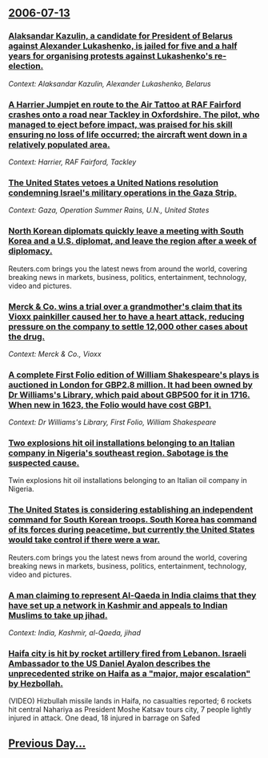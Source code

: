 ## [2006-07-13](/news/2006/07/13/index.md)

### [ Alaksandar Kazulin, a candidate for President of Belarus against Alexander Lukashenko, is jailed for five and a half years for organising protests against Lukashenko's re-election. ](/news/2006/07/13/alaksandar-kazulin-a-candidate-for-president-of-belarus-against-alexander-lukashenko-is-jailed-for-five-and-a-half-years-for-organising-p.md)
_Context: Alaksandar Kazulin, Alexander Lukashenko, Belarus_

### [ A Harrier Jumpjet en route to the Air Tattoo at RAF Fairford crashes onto a road near Tackley in Oxfordshire. The pilot, who managed to eject before impact, was praised for his skill ensuring no loss of life occurred; the aircraft went down in a relatively populated area. ](/news/2006/07/13/a-harrier-jumpjet-en-route-to-the-air-tattoo-at-raf-fairford-crashes-onto-a-road-near-tackley-in-oxfordshire-the-pilot-who-managed-to-eje.md)
_Context: Harrier, RAF Fairford, Tackley_

### [ The United States vetoes a United Nations resolution condemning Israel's military operations in the Gaza Strip. ](/news/2006/07/13/the-united-states-vetoes-a-united-nations-resolution-condemning-israel-s-military-operations-in-the-gaza-strip.md)
_Context: Gaza, Operation Summer Rains, U.N., United States_

### [ North Korean diplomats quickly leave a meeting with South Korea and a U.S. diplomat, and leave the region after a week of diplomacy. ](/news/2006/07/13/north-korean-diplomats-quickly-leave-a-meeting-with-south-korea-and-a-u-s-diplomat-and-leave-the-region-after-a-week-of-diplomacy.md)
Reuters.com brings you the latest news from around the world, covering breaking news in markets, business, politics, entertainment, technology, video and pictures.

### [ Merck & Co. wins a trial over a grandmother's claim that its Vioxx painkiller caused her to have a heart attack, reducing pressure on the company to settle 12,000 other cases about the drug. ](/news/2006/07/13/merck-co-wins-a-trial-over-a-grandmother-s-claim-that-its-vioxx-painkiller-caused-her-to-have-a-heart-attack-reducing-pressure-on-the-c.md)
_Context: Merck & Co., Vioxx_

### [ A complete First Folio edition of William Shakespeare's plays is auctioned in London for GBP2.8 million. It had been owned by Dr Williams's Library, which paid about GBP500 for it in 1716. When new in 1623, the Folio would have cost GBP1. ](/news/2006/07/13/a-complete-first-folio-edition-of-william-shakespeare-s-plays-is-auctioned-in-london-for-gbp2-8-million-it-had-been-owned-by-dr-williams-s.md)
_Context: Dr Williams's Library, First Folio, William Shakespeare_

### [ Two explosions hit oil installations belonging to an Italian company in Nigeria's southeast region. Sabotage is the suspected cause. ](/news/2006/07/13/two-explosions-hit-oil-installations-belonging-to-an-italian-company-in-nigeria-s-southeast-region-sabotage-is-the-suspected-cause.md)
Twin explosions hit oil installations belonging to an Italian oil company in Nigeria.

### [ The United States is considering establishing an independent command for South Korean troops. South Korea has command of its forces during peacetime, but currently the United States would take control if there were a war. ](/news/2006/07/13/the-united-states-is-considering-establishing-an-independent-command-for-south-korean-troops-south-korea-has-command-of-its-forces-during.md)
Reuters.com brings you the latest news from around the world, covering breaking news in markets, business, politics, entertainment, technology, video and pictures.

### [ A man claiming to represent Al-Qaeda in India claims that they have set up a network in Kashmir and appeals to Indian Muslims to take up jihad. ](/news/2006/07/13/a-man-claiming-to-represent-al-qaeda-in-india-claims-that-they-have-set-up-a-network-in-kashmir-and-appeals-to-indian-muslims-to-take-up-ji.md)
_Context: India, Kashmir, al-Qaeda, jihad_

### [ Haifa city is hit by rocket artillery fired from Lebanon. Israeli Ambassador to the US Daniel Ayalon describes the unprecedented strike on Haifa as a "major, major escalation" by Hezbollah. ](/news/2006/07/13/haifa-city-is-hit-by-rocket-artillery-fired-from-lebanon-israeli-ambassador-to-the-us-daniel-ayalon-describes-the-unprecedented-strike-on.md)
(VIDEO) Hizbullah missile lands in Haifa, no casualties reported; 6 rockets hit central Nahariya as President Moshe Katsav tours city, 7 people lightly injured in attack. One dead, 18 injured in barrage on Safed

## [Previous Day...](/news/2006/07/12/index.md)

